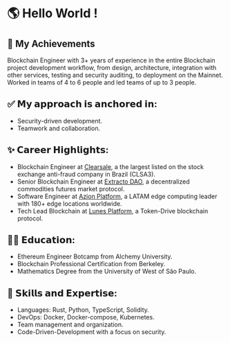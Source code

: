 # 🌎 Hello World !

## 🏁 My Achievements

Blockchain Engineer with 3+ years of experience in the entire Blockchain project development workflow, from design, architecture, integration with other services, testing and security auditing, to deployment on the Mainnet. Worked in teams of 4 to 6 people and led teams of up to 3 people.

## ✅ 𝗠𝘆 𝗮𝗽𝗽𝗿𝗼𝗮𝗰𝗵 𝗶𝘀 𝗮𝗻𝗰𝗵𝗼𝗿𝗲𝗱 𝗶𝗻:

- Security-driven development.
- Teamwork and collaboration.

## ✨ 𝗖𝗮𝗿𝗲𝗲𝗿 𝗛𝗶𝗴𝗵𝗹𝗶𝗴𝗵𝘁𝘀:

- Blockchain Engineer at [Clearsale](https://br.clear.sale), a the largest listed on the stock exchange anti-fraud company in Brazil (CLSA3).
- Senior Blockchain Engineer at [Extracto DAO](https://extractodao.com), a decentralized commodities futures market protocol.
- Software Engineer at [Azion Platform](https://www.azion.com/pt-br/), a LATAM edge computing leader with 180+ edge locations worldwide.
- Tech Lead Blockchain at [Lunes Platform](https://lunes.io), a Token-Drive blockchain protocol.

## 👨‍🎓 𝗘𝗱𝘂𝗰𝗮𝘁𝗶𝗼𝗻:

<!-- Cryptography Master Degree from Federal University of Santa Catarina -->
- Ethereum Engineer Botcamp from Alchemy University.
- Blockchain Professional Certification from Berkeley.
- Mathematics Degree from the University of West of São Paulo.

## 🎯 𝗦𝗸𝗶𝗹𝗹𝘀 𝗮𝗻𝗱 𝗘𝘅𝗽𝗲𝗿𝘁𝗶𝘀𝗲:

- Languages: Rust, Python, TypeScript, Solidity.
- DevOps: Docker, Docker-compose, Kubernetes.
- Team management and organization.
- Code-Driven-Development with a focus on security.

